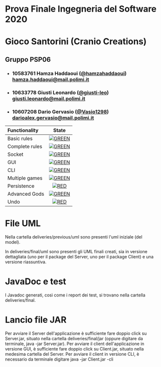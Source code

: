 # Prova Finale Ingegneria del Software 2020
# Gioco Santorini (Cranio Creations)

## Gruppo PSP06


- ###   10583761   Hamza Haddaoui ([@hamzahaddaoui](https://github.com/hamzahaddaoui))<br>hamza.haddaoui@mail.polimi.it
- ###   10633778    Giusti Leonardo ([@giusti-leo](https://github.com/giusti-leo))<br>giusti.leonardo@mail.polimi.it
- ###   10607208    Dario Gervasio ([@Vasio1298](https://github.com/Vasio1298))<br>darioalex.gervasio@mail.polimi.it

| Functionality | State |
|:-----------------------|:------------------------------------:|
| Basic rules | [![GREEN](https://placehold.it/15/44bb44/44bb44)](#) |
| Complete rules | [![GREEN](https://placehold.it/15/44bb44/44bb44)](#) |
| Socket | [![GREEN](https://placehold.it/15/44bb44/44bb44)](#)|
| GUI | [![GREEN](https://placehold.it/15/44bb44/44bb44)](#) |
| CLI | [![GREEN](https://placehold.it/15/44bb44/44bb44)](#) |
| Multiple games | [![GREEN](https://placehold.it/15/44bb44/44bb44)](#) |
| Persistence | [![RED](https://placehold.it/15/f03c15/f03c15)](#) |
| Advanced Gods | [![GREEN](https://placehold.it/15/44bb44/44bb44)](#) |
| Undo | [![RED](https://placehold.it/15/f03c15/f03c15)](#) |

# File UML

Nella cartella deliveries/previous/uml sono presenti l'uml iniziale (del model).

In deliveries/final/uml  sono presenti gli UML finali creati, sia in versione dettagliata (uno per il package del Server, uno per il package Client) e una versione riassuntiva.

# JavaDoc e test

I Javadoc generati, così come i report dei test, si trovano nella cartella deliveries/final.

# Lancio file JAR

Per avviare il Server dell'applicazione è sufficiente fare doppio click su Server.jar, situato nella cartella deliveries/final/jar (oppure digitare da terminale, java -jar Server.jar).
Per avviare il client dell'applicazione in versione GUI, è sufficiente fare doppio click su Client.jar, situato nella medesima cartella del Server.
Per avviare il client in versione CLI, è necessario da terminale digitare java -jar Client.jar -cli


<!--
[![RED](https://placehold.it/15/f03c15/f03c15)](#)
[![YELLOW](https://placehold.it/15/ffdd00/ffdd00)](#)
[![GREEN](https://placehold.it/15/44bb44/44bb44)](#)
-->
